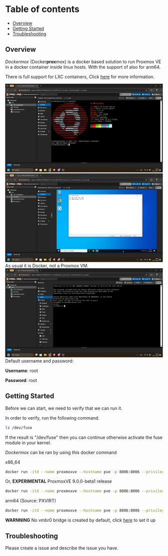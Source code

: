 # Table of contents
- [Overview](#overview)
- [Getting Started](#getting-started)
- [Troubleshooting](#troubleshooting)

## Overview
*Dockermox* (Docker**prox**mox) is a docker based solution to run Proxmox VE in a docker container inside linux hosts. With the support of also for arm64.


There is full support for LXC containers, Click [here](./lxc/main.md) for more information.

![Screenshot of dockermox](./showcase_container_1.png)
![Screenshot of dockermox](./showcase_vm_1.png)
As usual it is Docker, not a Proxmox VM.
![Screenshot of dockermox](./showcase.png)
Default username and password:

**Username**: root 

**Password**: root

## Getting Started
Before we can start, we need to verify that we can run it.

In order to verify, run the following command.

```bash
ls /dev/fuse
```

If the result is "/dev/fuse" then you can continue otherwise activate the fuse module in your kernel.


*Dockermox* can be ran by using this docker command

x86_64
```bash
docker run -itd --name proxmoxve --hostname pve -p 8006:8006 --privileged rtedpro/proxmox:8.4.x
```

Or, **EXPERIMENTAL** ProxmoxVE 9.0.0-beta1 release

```bash
docker run -itd --name proxmoxve --hostname pve -p 8006:8006 --privileged rtedpro/proxmoxve:9.0.0-beta1
```

arm64 (Source: PXVIRT)
```bash
docker run -itd --name proxmoxve --hostname pve -p 8006:8006 --privileged rtedpro/proxmox:8.4.1-arm64
```

**WARNNING** No vmbr0 bridge is created by default, click [here](./vmbr0/README.md) to set it up

## Troubleshooting
Please create a issue and describe the issue you have.
